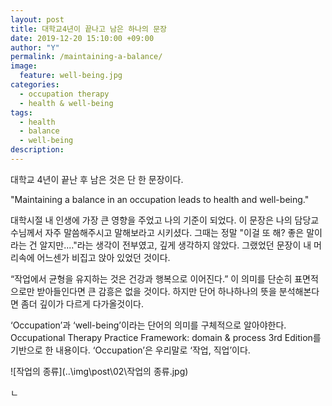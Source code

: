 ```yaml
---
layout: post
title: 대학교4년이 끝나고 남은 하나의 문장
date: 2019-12-20 15:10:00 +09:00
author: "Y"
permalink: /maintaining-a-balance/
image:
  feature: well-being.jpg
categories:
  - occupation therapy
  - health & well-being
tags:
  - health
  - balance
  - well-being
description:
---
```


대학교 4년이 끝난 후 남은 것은 단 한 문장이다.

"Maintaining a balance in an occupation leads to health and well-being."

대학시절 내 인생에 가장 큰 영향을 주었고 나의 기준이 되었다. 이 문장은 나의 담당교수님께서 자주 말씀해주시고 말해보라고 시키셨다. 그때는 정말 "이걸 또 해? 좋은 말이라는 건 알지만...."라는 생각이 전부였고, 깊게 생각하지 않았다. 그랬었던 문장이 내 머리속에 어느센가 비집고 앉아 있었던 것이다.

“작업에서 균형을 유지하는 것은 건강과 행복으로 이어진다.” 이 의미를 단순히 표면적으로만 받아들인다면 큰 감흥은 없을 것이다. 하지만 단어 하나하나의 뜻을 분석해본다면 좀더 깊이가 다르게 다가올것이다. 

‘Occupation’과 ‘well-being’이라는 단어의 의미를 구체적으로 알아야한다. Occupational Therapy Practice Framework: domain & process 3rd Edition를 기반으로 한 내용이다. ‘Occupation’은 우리말로 ‘작업, 직업’이다. 

![작업의 종류](..\img\post\02\작업의 종류.jpg)

ㄴ

